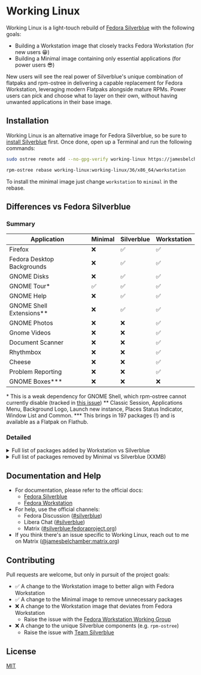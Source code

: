 # Working Linux

Working Linux is a light-touch rebuild of [Fedora Silverblue](https://silverblue.fedoraproject.org/) with the following goals:

- Building a Workstation image that closely tracks Fedora Workstation (for new users 😁)
- Building a Minimal image containing only essential applications (for power users 😎)

New users will see the real power of Silverblue's unique combination of flatpaks and rpm-ostree in delivering a capable replacement for Fedora Workstation, leveraging modern Flatpaks alongside mature RPMs. Power users can pick and choose what to layer on their own, without having unwanted applications in their base image.

## Installation

Working Linux is an alternative image for Fedora Silverblue, so be sure to [install Silverblue](https://silverblue.fedoraproject.org/download) first. Once done, open up a Terminal and run the following commands:

```bash
sudo ostree remote add --no-gpg-verify working-linux https://jamesbelchamber.github.io/working-linux

rpm-ostree rebase working-linux:working-linux/36/x86_64/workstation
```

To install the minimal image just change `workstation` to `minimal` in the rebase.

## Differences vs Fedora Silverblue

### Summary

| Application                | Minimal | Silverblue | Workstation |
|----------------------------|---------|------------|-------------|
| Firefox                    | ❌       | ✅          | ✅           |
| Fedora Desktop Backgrounds | ❌       | ✅          | ✅           |
| GNOME Disks                | ❌       | ✅          | ✅           |
| GNOME Tour*                | ✅       | ✅          | ✅           |
| GNOME Help                 | ❌       | ✅          | ✅           |
| GNOME Shell Extensions**   | ❌       | ✅          | ✅           |
| GNOME Photos               | ❌       | ❌          | ✅           |
| Gnome Videos               | ❌       | ❌          | ✅           |
| Document Scanner           | ❌       | ❌          | ✅           |
| Rhythmbox                  | ❌       | ❌          | ✅           |
| Cheese                     | ❌       | ❌          | ✅           |
| Problem Reporting          | ❌       | ❌          | ✅           |
| GNOME Boxes***              | ❌       | ❌          | ❌           |

\* This is a weak dependency for GNOME Shell, which rpm-ostree cannot currently disable (tracked in [this issue](https://github.com/coreos/rpm-ostree/issues/718))
\** Classic Session, Applications Menu, Background Logo, Launch new instance, Places Status Indicator, Window List and Common.
\*** This brings in 197 packages (!) and is available as a Flatpak on Flathub.

### Detailed

<details>
<summary>Full list of packages added by Workstation vs Silverblue</summary>

```
  LibRaw-0.20.2-5.fc36.x86_64
  SDL2-2.0.22-2.fc36.x86_64
  abrt-libs-2.15.1-1.fc36.x86_64
  augeas-libs-1.13.0-2.fc36.x86_64
  babl-0.1.92-1.fc36.x86_64
  baobab-42.0-1.fc36.x86_64
  brasero-libs-3.12.3-1.fc36.x86_64
  cheese-2:41.1-2.fc36.x86_64
  deltarpm-3.6.2-11.fc36.x86_64
  dleyna-connector-dbus-0.3.0-12.fc36.x86_64
  dleyna-core-0.6.0-13.fc36.x86_64
  dleyna-renderer-0.6.0-14.fc36.x86_64
  dleyna-server-0.6.0-13.fc36.x86_64
  dnf-data-4.12.0-1.fc36.noarch
  flexiblas-3.2.0-2.fc36.x86_64
  flexiblas-netlib-3.2.0-2.fc36.x86_64
  flexiblas-openblas-openmp-3.2.0-2.fc36.x86_64
  frei0r-plugins-1.7.0-14.fc36.x86_64
  gavl-1.4.0-20.fc36.x86_64
  gegl04-0.4.36-1.fc36.x86_64
  gfbgraph-0.2.4-2.fc36.x86_64
  gnome-abrt-1.4.1-3.fc36.x86_64
  gnome-online-miners-3.34.0-10.fc36.x86_64
  gnome-photos-42.0-2.fc36.x86_64
  gnome-video-effects-0.5.0-7.fc36.noarch
  gom-0.4-7.fc36.x86_64
  grilo-0.3.14-2.fc36.x86_64
  grilo-plugins-0.3.14-3.fc36.x86_64
  gstreamer1-plugins-good-gtk-1.20.0-1.fc36.x86_64
  imath-3.1.5-1.fc36.x86_64
  jasper-libs-2.0.33-2.fc36.x86_64
  libcomps-0.1.18-2.fc36.x86_64
  libdazzle-3.44.0-1.fc36.x86_64
  libdecor-0.1.0-2.fc36.x86_64
  libdmapsharing-2.9.41-6.fc36.x86_64
  libgdither-0.6-26.fc36.x86_64
  libgfortran-12.1.1-1.fc36.x86_64
  libgpod-0.8.3-41.fc36.x86_64
  liboauth-1.0.3-18.fc36.x86_64
  libpeas-1.32.0-1.fc36.x86_64
  libpeas-gtk-1.32.0-1.fc36.x86_64
  libpeas-loader-python3-1.32.0-1.fc36.x86_64
  libquadmath-12.1.1-1.fc36.x86_64
  libreport-2.17.1-1.fc36.x86_64
  libreport-gtk-2.17.1-1.fc36.x86_64
  libreport-plugin-reportuploader-2.17.1-1.fc36.x86_64
  libreport-web-2.17.1-1.fc36.x86_64
  libtomcrypt-1.18.2-14.fc36.x86_64
  libtommath-1.2.0-7.fc36.x86_64
  media-player-info-23-10.fc36.noarch
  openblas-0.3.19-3.fc36.x86_64
  openblas-openmp-0.3.19-3.fc36.x86_64
  openexr-libs-3.1.5-1.fc36.x86_64
  python3-beaker-1.10.0-13.fc36.noarch
  python3-beautifulsoup4-4.11.0-1.fc36.noarch
  python3-cffi-1.15.0-5.fc36.x86_64
  python3-crypto-2.6.1-39.fc36.x86_64
  python3-cryptography-36.0.0-3.fc36.x86_64
  python3-dnf-4.12.0-1.fc36.noarch
  python3-gpg-1.15.1-6.fc36.x86_64
  python3-hawkey-0.67.0-2.fc36.x86_64
  python3-humanize-3.13.1-3.fc36.noarch
  python3-libcomps-0.1.18-2.fc36.x86_64
  python3-libdnf-0.67.0-2.fc36.x86_64
  python3-libreport-2.17.1-1.fc36.x86_64
  python3-lxml-4.7.1-2.fc36.x86_64
  python3-mako-1.1.4-7.fc36.noarch
  python3-markupsafe-2.0.0-3.fc36.x86_64
  python3-paste-3.5.0-6.fc36.noarch
  python3-ply-3.11-15.fc36.noarch
  python3-pyOpenSSL-21.0.0-2.fc36.noarch
  python3-pycparser-2.20-6.fc36.noarch
  python3-soupsieve-2.3.1-3.fc36.noarch
  python3-tempita-0.5.2-2.fc35.noarch
  python3-unbound-1.15.0-1.fc36.x86_64
  rhythmbox-3.4.4-12.fc36.x86_64
  rpm-plugin-systemd-inhibit-4.17.0-10.fc36.x86_64
  satyr-0.39-4.fc36.x86_64
  sg3_utils-libs-1.46-3.fc36.x86_64
  simple-scan-42.1-1.fc36.x86_64
  suitesparse-5.10.1-2.fc36.x86_64
  tbb-2020.3-9.fc35.x86_64
  totem-1:42.0-1.fc36.x86_64
  unbound-libs-1.15.0-1.fc36.x86_64
  xmlrpc-c-1.51.0-14.fc36.x86_64
  xmlrpc-c-client-1.51.0-14.fc36.x86_64
```
</details>

<details>
<summary>Full list of packages removed by Minimal vs Silverblue (XXMB)</summary>

```
TODO
```
</details>

## Documentation and Help

- For documentation, please refer to the official docs:
  - [Fedora Silverblue](https://docs.fedoraproject.org/en-US/fedora-silverblue/)
  - [Fedora Workstation](https://docs.fedoraproject.org/en-US/fedora/latest/)
- For help, use the official channels:
  - Fedora Discussion ([#silverblue](https://discussion.fedoraproject.org/tag/silverblue))
  - Libera Chat ([#silverblue](https://web.libera.chat/#silverblue))
  - Matrix ([#silverblue:fedoraproject.org](https://matrix.to/#/#silverblue:fedoraproject.org))
- If you think there's an issue specific to Working Linux, reach out to me on Matrix ([@jamesbelchamber:matrix.org](https://matrix.to/#/@jamesbelchamber:matrix.org))

## Contributing
Pull requests are welcome, but only in pursuit of the project goals:

- ✅ A change to the Workstation image to better align with Fedora Workstation
- ✅ A change to the Minimal image to remove unnecessary packages
- ❌ A change to the Workstation image that deviates from Fedora Workstation
  - Raise the issue with the [Fedora Workstation Working Group](https://docs.fedoraproject.org/en-US/workstation-working-group/)
- ❌ A change to the unique Silverblue components (e.g. `rpm-ostree`)
  - Raise the issue with [Team Silverblue](https://github.com/fedora-silverblue/issue-tracker/issues)

## License
[MIT](https://choosealicense.com/licenses/mit/)